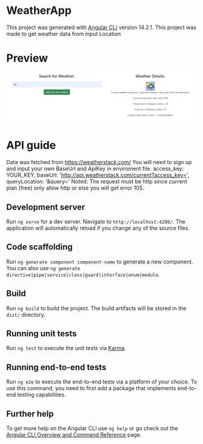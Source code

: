 # WeatherApp

This project was generated with [Angular CLI](https://github.com/angular/angular-cli) version 14.2.1.
This project was made to get weather data from input Location

# Preview 
![alt text](/weather-app/src/ReadmeImgSources/weather2.png)

# API guide
Data was fetched from https://weatherstack.com/
You will need to sign up and input your own BaseUrl and ApiKey in enviroment file.
  access_key: YOUR_KEY,
  baseUrl: 'http://api.weatherstack.com/current?access_key=',
  queryLocation: '&query='
Noted: The request must be http since current plan (free) only allow http or else you will get error 105.


## Development server

Run `ng serve` for a dev server. Navigate to `http://localhost:4200/`. The application will automatically reload if you change any of the source files.

## Code scaffolding

Run `ng generate component component-name` to generate a new component. You can also use `ng generate directive|pipe|service|class|guard|interface|enum|module`.

## Build

Run `ng build` to build the project. The build artifacts will be stored in the `dist/` directory.

## Running unit tests

Run `ng test` to execute the unit tests via [Karma](https://karma-runner.github.io).

## Running end-to-end tests

Run `ng e2e` to execute the end-to-end tests via a platform of your choice. To use this command, you need to first add a package that implements end-to-end testing capabilities.

## Further help

To get more help on the Angular CLI use `ng help` or go check out the [Angular CLI Overview and Command Reference](https://angular.io/cli) page.
